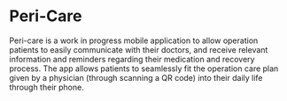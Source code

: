 # Peri-Care
Peri-care is a work in progress mobile application to allow operation patients to easily communicate with their doctors, and receive relevant information and reminders regarding their medication and recovery process. The app allows patients to seamlessly fit the operation care plan given by a physician (through scanning a QR code) into their daily life through their phone.
